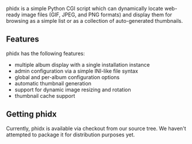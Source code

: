 phidx is a simple Python CGI script which can dynamically locate
web-ready image files (GIF, JPEG, and PNG formats) and display them
for browsing as a simple list or as a collection of auto-generated
thumbnails.

## Features ##

phidx has the following features:

  * multiple album display with a single installation instance
  * admin configuration via a simple INI-like file syntax
  * global and per-album configuration options
  * automatic thumbnail generation
  * support for dynamic image resizing and rotation
  * thumbnail cache support

## Getting phidx ##

Currently, phidx is available via checkout from our source tree.  We
haven't attempted to package it for distribution purposes yet.